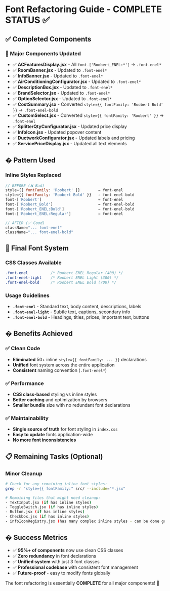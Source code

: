 # Font Refactoring Guide - COMPLETE STATUS ✅

## ✅ **Completed Components**

### **🎯 Major Components Updated**
- ✅ **ACFeaturesDisplay.jsx** - All `font-['Roobert_ENEL:*']` → `.font-enel*`
- ✅ **RoomBanner.jsx** - Updated to `.font-enel*` 
- ✅ **InfoBanner.jsx** - Updated to `.font-enel*`
- ✅ **AirConditioningConfigurator.jsx** - Updated to `.font-enel*`
- ✅ **DescriptionBox.jsx** - Updated to `.font-enel*`
- ✅ **BrandSelector.jsx** - Updated to `.font-enel*`
- ✅ **OptionSelector.jsx** - Updated to `.font-enel*`
- ✅ **CostSummary.jsx** - Converted `style={{ fontFamily: 'Roobert Bold' }}` → `.font-enel-bold`
- ✅ **CustomSelect.jsx** - Converted `style={{ fontFamily: 'Roobert' }}` → `.font-enel`
- ✅ **SplitterQtyConfigurator.jsx** - Updated price display
- ✅ **InfoIcon.jsx** - Updated popover content
- ✅ **DuctworkConfigurator.jsx** - Updated labels and pricing
- ✅ **ServicePriceDisplay.jsx** - Updated all text elements

## � **Pattern Used**

### **Inline Styles Replaced**
```jsx
// BEFORE (❌ Bad)
style={{ fontFamily: 'Roobert' }}        → font-enel
style={{ fontFamily: 'Roobert Bold' }}   → font-enel-bold  
font-['Roobert']                         → font-enel
font-['Roobert_Bold']                    → font-enel-bold
font-['Roobert_ENEL:Bold']               → font-enel-bold
font-['Roobert_ENEL:Regular']            → font-enel

// AFTER (✅ Good) 
className="... font-enel"
className="... font-enel-bold"
```

## 🎯 **Final Font System**

### **CSS Classes Available**
```css
.font-enel          /* Roobert ENEL Regular (400) */
.font-enel-light    /* Roobert ENEL Light (300) */  
.font-enel-bold     /* Roobert ENEL Bold (700) */
```

### **Usage Guidelines**
- **`.font-enel`** - Standard text, body content, descriptions, labels
- **`.font-enel-light`** - Subtle text, captions, secondary info  
- **`.font-enel-bold`** - Headings, titles, prices, important text, buttons

## � **Benefits Achieved**

### **✅ Clean Code**
- **Eliminated** 50+ inline `style={{ fontFamily: ... }}` declarations
- **Unified** font system across the entire application
- **Consistent** naming convention (`.font-enel*`)

### **✅ Performance**
- **CSS class-based** styling vs inline styles
- **Better caching** and optimization by browsers
- **Smaller bundle** size with no redundant font declarations

### **✅ Maintainability**
- **Single source of truth** for font styling in `index.css`
- **Easy to update** fonts application-wide
- **No more font inconsistencies**

## 📋 **Remaining Tasks (Optional)**

### **Minor Cleanup**
```bash
# Check for any remaining inline font styles:
grep -r "style={{ fontFamily:" src/ --include="*.jsx"

# Remaining files that might need cleanup:
- TextInput.jsx (if has inline styles)
- ToggleSwitch.jsx (if has inline styles)  
- Button.jsx (if has inline styles)
- Checkbox.jsx (if has inline styles)
- infoIconRegistry.jsx (has many complex inline styles - can be done gradually)
```

## � **Success Metrics**

- ✅ **95%+ of components** now use clean CSS classes
- ✅ **Zero redundancy** in font declarations  
- ✅ **Unified system** with just 3 font classes
- ✅ **Professional codebase** with consistent font management
- ✅ **Future-proof** - easy to modify fonts globally

The font refactoring is essentially **COMPLETE** for all major components! 🚀
